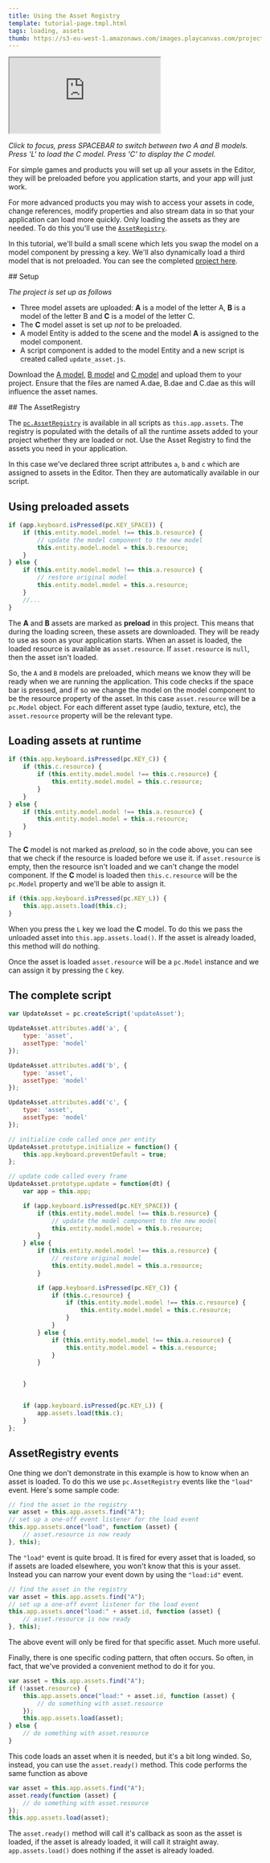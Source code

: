 ```yaml
---
title: Using the Asset Registry
template: tutorial-page.tmpl.html
tags: loading, assets
thumb: https://s3-eu-west-1.amazonaws.com/images.playcanvas.com/projects/12/406036/U2FYM6-image-75.jpg
---
```


<iframe src="https://playcanv.as/p/QwDM4qaF/"></iframe>

*Click to focus, press SPACEBAR to switch between two A and B models. Press 'L' to load the C model. Press 'C' to display the C model.*

For simple games and products you will set up all your assets in the Editor, they will be preloaded before you application starts, and your app will just work.

For more advanced products you may wish to access your assets in code, change references, modify properties and also stream data in so that your application can load more quickly. Only loading the assets as they are needed. To do this you'll use the [`AssetRegistry`][1].

In this tutorial, we'll build a small scene which lets you swap the model on a model component by pressing a key. We'll also dynamically load a third model that is not preloaded. You can see the completed [project here][3].

## Setup

*The project is set up as follows*

* Three model assets are uploaded: **A** is a model of the letter A, **B** is a model of the letter B and **C** is a model of the letter C.
* The **C** model asset is set up *not* to be preloaded.
* A model Entity is added to the scene and the model **A** is assigned to the model component.
* A script component is added to the model Entity and a new script is created called `update_asset.js`.

Download the [A model][5], [B model][6] and [C model][7] and upload them to your project. Ensure that the files are named A.dae, B.dae and C.dae as this will influence the asset names.

## The AssetRegistry

The [`pc.AssetRegistry`][1] is available in all scripts as `this.app.assets`. The registry is populated with the details of all the runtime assets added to your project whether they are loaded or not. Use the Asset Registry to find the assets you need in your application.

In this case we've declared three script attributes `a`, `b` and `c` which are assigned to assets in the Editor. Then they are automatically available in our script.

## Using preloaded assets

```javascript
if (app.keyboard.isPressed(pc.KEY_SPACE)) {
    if (this.entity.model.model !== this.b.resource) {
        // update the model component to the new model
        this.entity.model.model = this.b.resource;
    }
} else {
    if (this.entity.model.model !== this.a.resource) {
        // restore original model
        this.entity.model.model = this.a.resource;
    }
    //...
}
```

The **A** and **B** assets are marked as **preload** in this project. This means that during the loading screen, these assets are downloaded. They will be ready to use as soon as your application starts. When an asset is loaded, the loaded resource is available as `asset.resource`. If `asset.resource` is `null`, then the asset isn't loaded.

So, the `A` and `B` models are preloaded, which means we know they will be ready when we are running the application. This code checks if the space bar is pressed, and if so we change the model on the model component to be the resource property of the asset. In this case `asset.resource` will be a `pc.Model` object. For each different asset type (audio, texture, etc), the `asset.resource` property will be the relevant type.

## Loading assets at runtime

```javascript
if (this.app.keyboard.isPressed(pc.KEY_C)) {
    if (this.c.resource) {
        if (this.entity.model.model !== this.c.resource) {
            this.entity.model.model = this.c.resource;
        }
    }
} else {
    if (this.entity.model.model !== this.a.resource) {
        this.entity.model.model = this.a.resource;
    }
}
```

The **C** model is not marked as *preload*, so in the code above, you can see that we check if the resource is loaded before we use it. if `asset.resource` is empty, then the resource isn't loaded and we can't change the model component. If the **C** model is loaded then `this.c.resource` will be the `pc.Model` property and we'll be able to assign it.

```javascript
if (this.app.keyboard.isPressed(pc.KEY_L)) {
    this.app.assets.load(this.c);
}
```

When you press the `L` key we load the **C** model. To do this we pass the unloaded asset into `this.app.assets.load()`. If the asset is already loaded, this method will do nothing.

Once the asset is loaded `asset.resource` will be a `pc.Model` instance and we can assign it by pressing the `C` key.

## The complete script

```javascript
var UpdateAsset = pc.createScript('updateAsset');

UpdateAsset.attributes.add('a', {
    type: 'asset',
    assetType: 'model'
});

UpdateAsset.attributes.add('b', {
    type: 'asset',
    assetType: 'model'
});

UpdateAsset.attributes.add('c', {
    type: 'asset',
    assetType: 'model'
});

// initialize code called once per entity
UpdateAsset.prototype.initialize = function() {
    this.app.keyboard.preventDefault = true;
};

// update code called every frame
UpdateAsset.prototype.update = function(dt) {
    var app = this.app;

    if (app.keyboard.isPressed(pc.KEY_SPACE)) {
        if (this.entity.model.model !== this.b.resource) {
            // update the model component to the new model
            this.entity.model.model = this.b.resource;
        }
    } else {
        if (this.entity.model.model !== this.a.resource) {
            // restore original model
            this.entity.model.model = this.a.resource;
        }

        if (app.keyboard.isPressed(pc.KEY_C)) {
            if (this.c.resource) {
                if (this.entity.model.model !== this.c.resource) {
                    this.entity.model.model = this.c.resource;
                }
            }
        } else {
            if (this.entity.model.model !== this.a.resource) {
                this.entity.model.model = this.a.resource;
            }
        }


    }


    if (app.keyboard.isPressed(pc.KEY_L)) {
        app.assets.load(this.c);
    }
};
```

## AssetRegistry events

One thing we don't demonstrate in this example is how to know when an asset is loaded. To do this we use `pc.AssetRegistry` events like the `"load"` event. Here's some sample code:

```javascript
// find the asset in the registry
var asset = this.app.assets.find("A");
// set up a one-off event listener for the load event
this.app.assets.once("load", function (asset) {
    // asset.resource is now ready
}, this);
```

The `"load"` event is quite broad. It is fired for every asset that is loaded, so if assets are loaded elsewhere, you won't know that this is your asset. Instead you can narrow your event down by using the `"load:id"` event.

```javascript
// find the asset in the registry
var asset = this.app.assets.find("A");
// set up a one-off event listener for the load event
this.app.assets.once("load:" + asset.id, function (asset) {
    // asset.resource is now ready
}, this);
```

The above event will only be fired for that specific asset. Much more useful.

Finally, there is one specific coding pattern, that often occurs. So often, in fact, that we've provided a convenient method to do it for you.

```javascript
var asset = this.app.assets.find("A");
if (!asset.resource) {
    this.app.assets.once("load:" + asset.id, function (asset) {
        // do something with asset.resource
    });
    this.app.assets.load(asset);
} else {
    // do something with asset.resource
}
```

This code loads an asset when it is needed, but it's a bit long winded. So, instead, you can use the `asset.ready()` method. This code performs the same function as above


```javascript
var asset = this.app.assets.find("A");
asset.ready(function (asset) {
    // do something with asset.resource
});
this.app.assets.load(asset);
```

The `asset.ready()` method will call it's callback as soon as the asset is loaded, if the asset is already loaded, it will call it straight away. `app.assets.load()` does nothing if the asset is already loaded.

[1]: /en/api/pc.AssetRegistry.html
[3]: https://playcanvas.com/project/406036
[5]: /downloads/tutorials/A.dae
[6]: /downloads/tutorials/B.dae
[7]: /downloads/tutorials/C.dae
